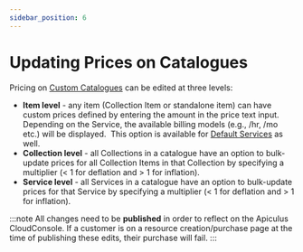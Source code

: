 ```yaml
---
sidebar_position: 6
---
```

# Updating Prices on Catalogues

Pricing on [Custom Catalogues](WorkingwithCustomCatalogues) can be edited at three levels:

- **Item level** - any item (Collection Item or standalone item) can have custom prices defined by entering the amount in the price text input. Depending on the Service, the available billing models  (e.g., /hr, /mo etc.) will be displayed.  This option is available for [Default Services](WorkingwithDefaultServices) as well.
-  **Collection level** - all Collections in a catalogue have an option to bulk-update prices for all Collection Items in that Collection by specifying a multiplier (< 1 for deflation and > 1 for inflation).
- **Service level** - all Services in a catalogue have an option to bulk-update prices for that Service by specifying a multiplier (< 1 for deflation and > 1 for inflation).

:::note
All changes need to be **published** in order to reflect on the Apiculus CloudConsole. If a customer is on a resource creation/purchase page at the time of publishing these edits, their purchase will fail.
:::